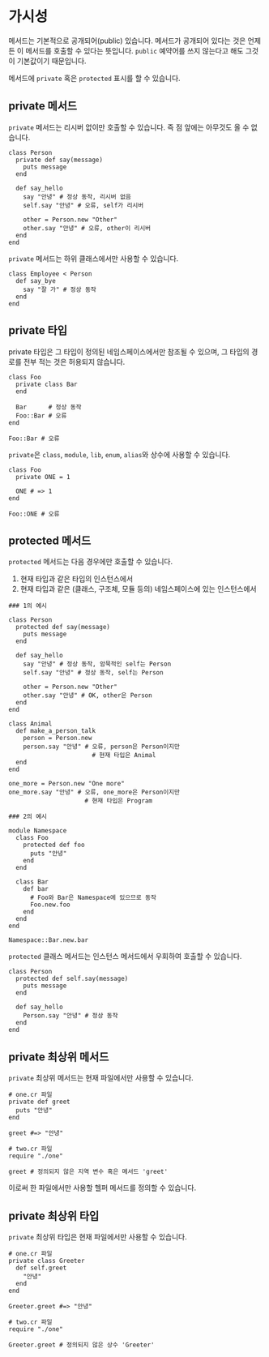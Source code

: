 # 가시성

메서드는 기본적으로 공개되어(public) 있습니다. 메서드가 공개되어 있다는 것은 언제든 이 메서드를 호출할 수 있다는 뜻입니다. `public` 예약어를 쓰지 않는다고 해도 그것이 기본값이기 때문입니다.

메서드에 `private` 혹은 `protected` 표시를 할 수 있습니다.

## private 메서드

`private` 메서드는 리시버 없이만 호출할 수 있습니다. 즉 점 앞에는 아무것도 올 수 없습니다.

```crystal
class Person
  private def say(message)
    puts message
  end

  def say_hello
    say "안녕" # 정상 동작, 리시버 없음
    self.say "안녕" # 오류, self가 리시버

    other = Person.new "Other"
    other.say "안녕" # 오류, other이 리시버
  end
end
```

`private` 메서드는 하위 클래스에서만 사용할 수 있습니다.

```crystal
class Employee < Person
  def say_bye
    say "잘 가" # 정상 동작
  end
end
```

## private 타입

private 타입은 그 타입이 정의된 네임스페이스에서만 참조될 수 있으며, 그 타입의 경로를 전부 적는 것은 허용되지 않습니다.

```crystal
class Foo
  private class Bar
  end

  Bar      # 정상 동작
  Foo::Bar # 오류
end

Foo::Bar # 오류
```

`private`은 `class`, `module`, `lib`, `enum`, `alias`와 상수에 사용할 수 있습니다.

```crystal
class Foo
  private ONE = 1

  ONE # => 1
end

Foo::ONE # 오류
```

## protected 메서드

`protected` 메서드는 다음 경우에만 호출할 수 있습니다.

1. 현재 타입과 같은 타입의 인스턴스에서
2. 현재 타입과 같은 (클래스, 구조체, 모듈 등의) 네임스페이스에 있는 인스턴스에서

```crystal
### 1의 예시

class Person
  protected def say(message)
    puts message
  end

  def say_hello
    say "안녕" # 정상 동작, 암묵적인 self는 Person
    self.say "안녕" # 정상 동작, self는 Person

    other = Person.new "Other"
    other.say "안녕" # OK, other은 Person
  end
end

class Animal
  def make_a_person_talk
    person = Person.new
    person.say "안녕" # 오류, person은 Person이지만
                       # 현재 타입은 Animal
  end
end

one_more = Person.new "One more"
one_more.say "안녕" # 오류, one_more은 Person이지만
                     # 현재 타입은 Program

### 2의 예시

module Namespace
  class Foo
    protected def foo
      puts "안녕"
    end
  end

  class Bar
    def bar
      # Foo와 Bar은 Namespace에 있으므로 동작
      Foo.new.foo
    end
  end
end

Namespace::Bar.new.bar
```

`protected` 클래스 메서드는 인스턴스 메서드에서 우회하여 호출할 수 있습니다.

```crystal
class Person
  protected def self.say(message)
    puts message
  end

  def say_hello
    Person.say "안녕" # 정상 동작
  end
end
```

## private 최상위 메서드

`private` 최상위 메서드는 현재 파일에서만 사용할 수 있습니다.

```crystal
# one.cr 파일
private def greet
  puts "안녕"
end

greet #=> "안녕"

# two.cr 파일
require "./one"

greet # 정의되지 않은 지역 변수 혹은 메서드 'greet'
```

이로써 한 파일에서만 사용할 헬퍼 메서드를 정의할 수 있습니다.

## private 최상위 타입

`private` 최상위 타입은 현재 파일에서만 사용할 수 있습니다.

```crystal
# one.cr 파일
private class Greeter
  def self.greet
    "안녕"
  end
end

Greeter.greet #=> "안녕"

# two.cr 파일
require "./one"

Greeter.greet # 정의되지 않은 상수 'Greeter'
```
